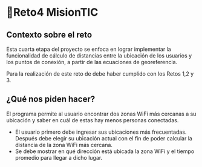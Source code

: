 # 🚀Reto4 MisionTIC
## Contexto sobre el reto
Esta cuarta etapa del proyecto se enfoca en lograr implementar la funcionalidad de cálculo de distancias entre la ubicación de los usuarios y los puntos de conexión,
a partir de las ecuaciones de georeferencia.

Para la realización de este reto de debe haber cumplido con los Retos 1,2 y 3.
## ¿Qué nos piden hacer?
El programa permite al usuario encontrar dos zonas WiFi más cercanas a su ubicación y saber en cuál de estas hay menos personas conectadas.
- El usuario primero debe ingresar sus ubicaciones más frecuentadas. Después debe elegir su ubicación actual con el fin de poder calcular la distancia de la zona WiFi más cercana.
- Se debe mostrar en qué dirección está ubicada la zona WiFi y el tiempo promedio para llegar a dicho lugar.
